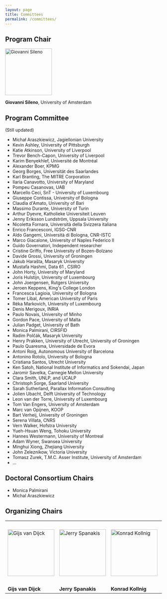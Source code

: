 ```yaml
---
layout: page
title: Committees
permalink: /committees/
---
```


## Program Chair 

<img alt="Giovanni Sileno" src="https://jurix23.maastrichtlawtech.eu/assets/giovanni.jpg" width="150px" />

**Giovanni Sileno**, University of Amsterdam

## Program Committee 

(Still updated)

- Michał Araszkiewicz, Jagiellonian University
- Kevin Ashley, University of Pittsburgh
- Katie Atkinson, University of Liverpool
- Trevor Bench-Capon, University of Liverpool
- Karim Benyekhlef, Université de Montréal
- Alexander Boer, KPMG
- Georg Borges, Universität des Saarlandes
- Karl Branting, The MITRE Corporation
- Ilaria Canavotto, University of Maryland
- Pompeu Casanovas, UAB
- Marcello Ceci, SnT - University of Luxembourg
- Giuseppe Contissa, University of Bologna
- Claudia d'Amato, University of Bari
- Massimo Durante, University of Turin
- Arthur Dyevre, Katholieke Universiteit Leuven
- Jenny Eriksson Lundström, Uppsala University
- Nicoletta Fornara, Università della Svizzera italiana
- Enrico Francesconi, IGSG-CNR
- Aldo Gangemi, Università di Bologna, CNR-ISTC
- Marco Giacalone, University of Naples Federico II
- Guido Governatori, Independent researcher
- Cristine Griffo, Free University of Bozen-Bolzano
- Davide Grossi, University of Groningen
- Jakub Harašta, Masaryk University
- Mustafa Hashmi, Data 61 , CSIRO
- John Horty, University of Maryland 
- Joris Hulstijn, University of Luxembourg
- John Joergensen, Rutgers University
- Jeroen Keppens, King's College London
- Francesca Lagioia, University of Bologna
- Tomer Libal, American University of Paris
- Réka Markovich, University of Luxembourg
- Denis Merigoux, INRIA
- Paulo Novais, University of Minho
- Gordon Pace, University of Malta
- Julian Padget, University of Bath
- Monica Palmirani, CIRSFID
- Radim Polčák, Masaryk University
- Henry Prakken, University of Utrecht, University of Groningen
- Paulo Quaresma, Universidade de Evora
- Antoni Roig, Autonomous University of Barcelona
- Antonino Rotolo, University of Bologna
- Cristiana Santos, Utrecht University
- Ken Satoh, National Institute of Informatics and Sokendai, Japan
- Jaromir Savelka, Carnegie Mellon University
- Clara Smith, UNLP, and UCALP
- Christoph Sorge, Saarland University
- Sarah Sutherland, Parallax Information Consulting
- Jolien Ubacht, Delft University of Technology
- Leon van der Torre, University of Luxembourg
- Tom Van Engers, University of Amsterdam
- Marc van Opijnen, KOOP
- Bart Verheij, University of Groningen
- Serena Villata, CNRS
- Vern Walker, Hofstra University
- Yueh-Hsuan Weng, Tohoku University
- Hannes Westermann, University of Montreal
- Adam Wyner, Swansea University
- Minghui Xiong, Zhejiang University
- John Zeleznikow, Victoria University
- Tomasz Zurek, T.M.C. Asser Institute, University of Amsterdam
- ...

## Doctoral Consortium Chairs 

- Monica Palmirani
- Michal Araszkiewicz

## Organizing Chairs 

|     |     |     |     |
| --- | --- | --- | --- |
| <img alt="Gijs van Dijck" src="https://jurix23.maastrichtlawtech.eu/assets/gijs.jpg" width="150px" /> | <img alt="Jerry Spanakis" src="https://jurix23.maastrichtlawtech.eu/assets/jerry.png" width="150px" /> | <img alt="Konrad Kollnig" src="https://jurix23.maastrichtlawtech.eu/assets/konrad.jpg" width="150px" /> | <img alt="Aurelia Tamo-Larrieux" src="https://jurix23.maastrichtlawtech.eu/assets/aurelia.jpg" width="200px" /> |
| **Gijs van Dijck** | **Jerry Spanakis** | **Konrad Kollnig** | **Aurelia Tamo-Larrieux** |
